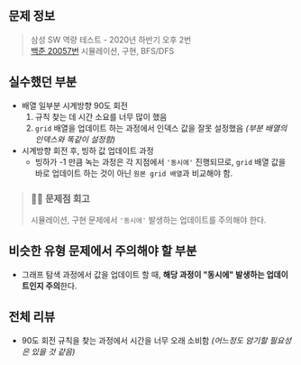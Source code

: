 ## 문제 정보

> 삼성 SW 역량 테스트 - 2020년 하반기 오후 2번  
> [백준 20057번](https://www.acmicpc.net/problem/20058)
> 시뮬레이션, 구현, BFS/DFS

## 실수했던 부분

- 배열 일부분 시계방향 90도 회전
  1. 규칙 찾는 데 시간 소요를 너무 많이 했음
  2. `grid` 배열을 업데이트 하는 과정에서 인덱스 값을 잘못 설정했음 _(부분 배열의 인덱스와 똑같이 설정함)_
- 시계방향 회전 후, 빙하 값 업데이트 과정
  - 빙하가 -1 만큼 녹는 과정은 각 지점에서 `'동시에'` 진행되므로, `grid` 배열 값을 바로 업데이트 하는 것이 아닌 `원본 grid 배열`과 비교해야 함.

> ### ✍🏻 문제점 회고
>
> 시뮬레이션, 구현 문제에서 `'동시에'` 발생하는 업데이트를 주의해야 한다.

## 비슷한 유형 문제에서 주의해야 할 부분

- 그래프 탐색 과정에서 값을 업데이트 할 때, **해당 과정이 "동시에" 발생하는 업데이트인지 주의**한다.

## 전체 리뷰

- 90도 회전 규칙을 찾는 과정에서 시간을 너무 오래 소비함 _(어느정도 암기할 필요성은 있을 것 같음)_
